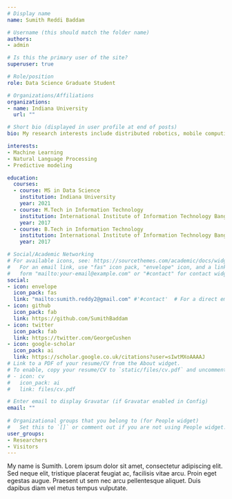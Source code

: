 ```yaml
---
# Display name
name: Sumith Reddi Baddam

# Username (this should match the folder name)
authors:
- admin

# Is this the primary user of the site?
superuser: true

# Role/position
role: Data Science Graduate Student

# Organizations/Affiliations
organizations:
- name: Indiana University
  url: ""

# Short bio (displayed in user profile at end of posts)
bio: My research interests include distributed robotics, mobile computing and programmable matter.

interests:
- Machine Learning
- Natural Language Processing
- Predictive modeling

education:
  courses:
  - course: MS in Data Science
    institution: Indiana University
    year: 2021
  - course: M.Tech in Information Technology
    institution: International Institute of Information Technology Bangalore
    year: 2017
  - course: B.Tech in Information Technology
    institution: International Institute of Information Technology Bangalore
    year: 2017

# Social/Academic Networking
# For available icons, see: https://sourcethemes.com/academic/docs/widgets/#icons
#   For an email link, use "fas" icon pack, "envelope" icon, and a link in the
#   form "mailto:your-email@example.com" or "#contact" for contact widget.
social:
- icon: envelope
  icon_pack: fas
  link: "mailto:sumith.reddy2@gmail.com" #'#contact'  # For a direct email link, use "mailto:test@example.org".
- icon: github
  icon_pack: fab
  link: https://github.com/SumithBaddam
- icon: twitter
  icon_pack: fab
  link: https://twitter.com/GeorgeCushen
- icon: google-scholar
  icon_pack: ai
  link: https://scholar.google.co.uk/citations?user=sIwtMXoAAAAJ
# Link to a PDF of your resume/CV from the About widget.
# To enable, copy your resume/CV to `static/files/cv.pdf` and uncomment the lines below.  
# - icon: cv
#   icon_pack: ai
#   link: files/cv.pdf

# Enter email to display Gravatar (if Gravatar enabled in Config)
email: ""
  
# Organizational groups that you belong to (for People widget)
#   Set this to `[]` or comment out if you are not using People widget.  
user_groups:
- Researchers
- Visitors
---
```


My name is Sumith.
Lorem ipsum dolor sit amet, consectetur adipiscing elit. Sed neque elit, tristique placerat feugiat ac, facilisis vitae arcu. Proin eget egestas augue. Praesent ut sem nec arcu pellentesque aliquet. Duis dapibus diam vel metus tempus vulputate. 
